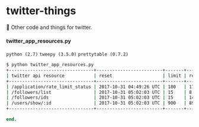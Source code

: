 # twitter-things
:baby_chick: Other code and things for twitter.

#### twitter_app_resources.py
```python (2.7)``` ```tweepy (3.5.0)``` ```prettytable (0.7.2)```
```sh
$ python twitter_app_resources.py
+--------------------------------+-------------------------+-------+-----------+
| twitter api resource           | reset                   | limit | remaining |
+--------------------------------+-------------------------+-------+-----------+
| /application/rate_limit_status | 2017-10-31 04:49:26 UTC | 180   | 177       |
| /followers/list                | 2017-10-31 05:02:03 UTC | 15    | 8         |
| /followers/ids                 | 2017-10-31 05:02:03 UTC | 15    | 14        |
| /users/show/:id                | 2017-10-31 05:02:03 UTC | 900   | 897       |
+--------------------------------+-------------------------+-------+-----------+
```

```ruby
end.
```

